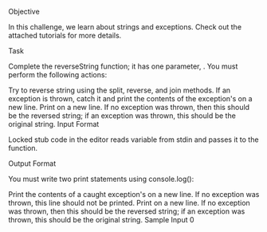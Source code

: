 Objective

In this challenge, we learn about strings and exceptions. Check out the attached tutorials for more details.

Task

Complete the reverseString function; it has one parameter, . You must perform the following actions:

Try to reverse string using the split, reverse, and join methods.
If an exception is thrown, catch it and print the contents of the exception's on a new line.
Print on a new line. If no exception was thrown, then this should be the reversed string; if an exception was thrown, this should be the original string.
Input Format

Locked stub code in the editor reads variable from stdin and passes it to the function.

Output Format

You must write two print statements using console.log():

Print the contents of a caught exception's on a new line. If no exception was thrown, this line should not be printed.
Print on a new line. If no exception was thrown, then this should be the reversed string; if an exception was thrown, this should be the original string.
Sample Input 0
